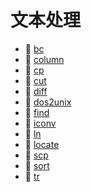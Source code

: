 # 文本处理

- 📄 [bc](文本处理/bc.md)
- 📄 [column](文本处理/column.md)
- 📄 [cp](tools/cp.md)
- 📄 [cut](文本处理/cut.md)
- 📄 [diff](文本处理/diff.md)
- 📄 [dos2unix](文本处理/dos2unix.md)
- 📄 [find](文本处理/find.md)
- 📄 [iconv](文本处理/iconv.md)
- 📄 [ln](文本处理/ln.md)
- 📄 [locate](文本处理/locate.md)
- 📄 [scp](tools/scp.md)
- 📄 [sort](文本处理/sort.md)
- 📄 [tr](文本处理/tr.md)

‍
